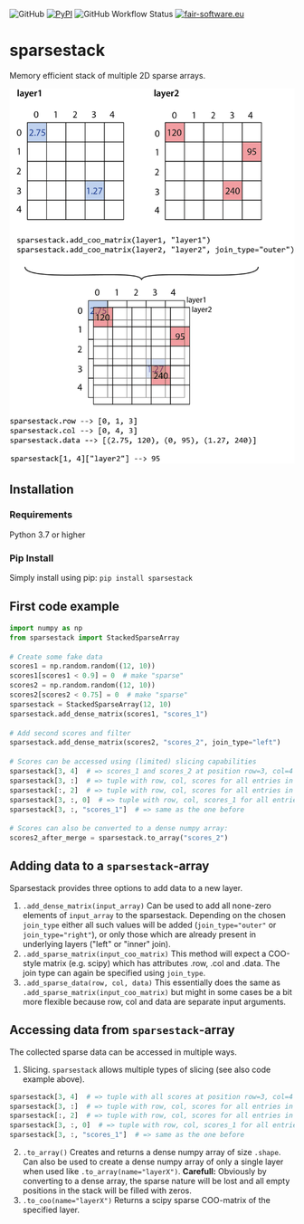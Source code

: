 ![GitHub](https://img.shields.io/github/license/florian-huber/sparsestack)
[![PyPI](https://img.shields.io/pypi/v/sparsestack?color=teal)](https://pypi.org/project/sparsestack/)
![GitHub Workflow Status](https://img.shields.io/github/workflow/status/florian-huber/sparsestack/CI%20Build)
[![fair-software.eu](https://img.shields.io/badge/fair--software.eu-%E2%97%8F%20%20%E2%97%8F%20%20%E2%97%8F%20%20%E2%97%8F%20%20%E2%97%8B-yellow)](https://fair-software.eu)

# sparsestack
Memory efficient stack of multiple 2D sparse arrays.

![sparsestack-overview-figure](/docs/sparsestack_overview_01.png)

## Installation

### Requirements

Python 3.7 or higher

### Pip Install
Simply install using pip: `pip install sparsestack`

## First code example

```python
import numpy as np
from sparsestack import StackedSparseArray

# Create some fake data
scores1 = np.random.random((12, 10))
scores1[scores1 < 0.9] = 0  # make "sparse"
scores2 = np.random.random((12, 10))
scores2[scores2 < 0.75] = 0  # make "sparse"
sparsestack = StackedSparseArray(12, 10)
sparsestack.add_dense_matrix(scores1, "scores_1")

# Add second scores and filter
sparsestack.add_dense_matrix(scores2, "scores_2", join_type="left")

# Scores can be accessed using (limited) slicing capabilities
sparsestack[3, 4]  # => scores_1 and scores_2 at position row=3, col=4
sparsestack[3, :]  # => tuple with row, col, scores for all entries in row=3
sparsestack[:, 2]  # => tuple with row, col, scores for all entries in col=2
sparsestack[3, :, 0]  # => tuple with row, col, scores_1 for all entries in row=3
sparsestack[3, :, "scores_1"]  # => same as the one before

# Scores can also be converted to a dense numpy array:
scores2_after_merge = sparsestack.to_array("scores_2")
```

## Adding data to a `sparsestack`-array
Sparsestack provides three options to add data to a new layer.
1) `.add_dense_matrix(input_array)`
Can be used to add all none-zero elements of `input_array` to the sparsestack. Depending on the chosen `join_type` either all such values will be added (`join_type="outer"` or `join_type="right"`), or only those which are already present in underlying layers ("left" or "inner" join).
2) `.add_sparse_matrix(input_coo_matrix)`
This method will expect a COO-style matrix (e.g. scipy) which has attributes .row, .col and .data. The join type can again be specified using `join_type`.
3) `.add_sparse_data(row, col, data)`
This essentially does the same as `.add_sparse_matrix(input_coo_matrix)` but might in some cases be a bit more flexible because row, col and data are separate input arguments.

## Accessing data from `sparsestack`-array
The collected sparse data can be accessed in multiple ways.

1) Slicing.
`sparsestack` allows multiple types of slicing (see also code example above).
```python
sparsestack[3, 4]  # => tuple with all scores at position row=3, col=4
sparsestack[3, :]  # => tuple with row, col, scores for all entries in row=3
sparsestack[:, 2]  # => tuple with row, col, scores for all entries in col=2
sparsestack[3, :, 0]  # => tuple with row, col, scores_1 for all entries in row=3
sparsestack[3, :, "scores_1"]  # => same as the one before
```
2) `.to_array()`
Creates and returns a dense numpy array of size `.shape`. Can also be used to create a dense numpy array of only a single layer when used like `.to_array(name="layerX")`.
**Carefull:** Obviously by converting to a dense array, the sparse nature will be lost and all empty positions in the stack will be filled with zeros.
3) `.to_coo(name="layerX")`
Returns a scipy sparse COO-matrix of the specified layer.
